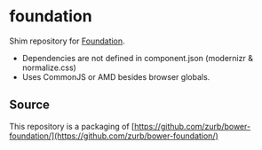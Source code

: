 foundation
==========

Shim repository for [Foundation](https://github.com/zurb/foundation).

* Dependencies are not defined in component.json (modernizr & normalize.css)
* Uses CommonJS or AMD besides browser globals.

Source
------

This repository is a packaging of [https://github.com/zurb/bower-foundation/](https://github.com/zurb/bower-foundation/)

